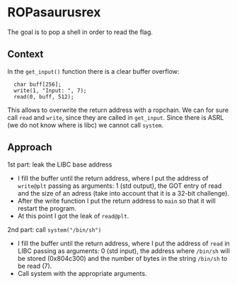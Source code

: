 # ROPasaurusrex
The goal is to pop a shell in order to read the flag.

## Context
In the `get_input()` function there is a clear buffer overflow:
```{c}
  char buff[256]; 
  write(1, "Input: ", 7);
  read(0, buff, 512);
```
This allows to overwrite the return address with a ropchain.
We can for sure call `read` and `write`, since they are called in `get_input`.
Since there is ASRL (we do not know where is libc) we cannot call `system`.

## Approach
1st part: leak the LIBC base address
- I fill the buffer until the return address, where I put the address of `write@plt` passing as arguments: 1 (std output), the GOT entry of read and the size of an adress (take into account that it is a 32-bit challenge).
- After the write function I put the return address to `main` so that it will restart the program.
- At this point I got the leak of `read@plt`.

2nd part: call `system("/bin/sh")`
- I fill the buffer until the return address, where I put the address of `read` in LIBC passing as arguments: 0 (std input), the address where `/bin/sh` will be stored (0x804c300) and the number of bytes in the string `/bin/sh` to be read (7).
- Call system with the appropriate arguments.
